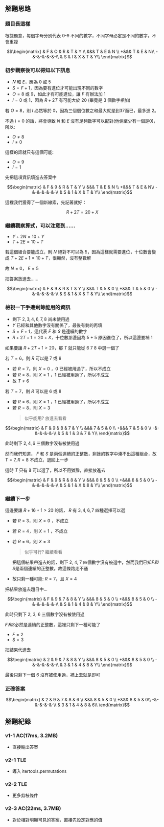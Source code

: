 ## 解題思路
### 題目長這樣

根據題意，每個字母分別代表 0-9 不同的數字，不同字母必定是不同的數字，不會重複

$$\begin{matrix}
& F & O & R & T & Y \\
&&&       T & E & N \\
+&&&      T & E & N\\
-&-&-&-&-&-\\
& S & I & X & T & Y\\
\end{matrix}$$

### 初步觀察後可以得知以下訊息
- $N$ 和 $E$，應為 0 或 5
- $S = F + 1$，因為要有進位才可能出現不同的數字
- $O = 8$ 或 $9$，如此才有可能進位，讓 $F$ 有辦法加 1
- $I = 0$ 或 $1$，因為 $R+2T$ 有可能大於 $20$ (畢竟是 3 個數字相加)

若 $O = 8$，則 $I$ 必然等於 0，因為三個個位數之和最大就是到37而已，最多進 2。

不過 $I = 0$ 的話，將會導致 $N$ 和 $E$ 沒有足夠數字可以配對(他倆至少有一個是0)，所以:
- $O\ne 8$
- $I\ne 0$

這樣的話就只有這個可能:
- $O = 9$
- $I = 1$

先把這項資訊填進去答案中

$$\begin{matrix}
& F & 9 & R & T & Y \\
&&&       T & E & N \\
+&&&      T & E & N\\
-&-&-&-&-&-\\
& S & 1 & X & T & Y\\
\end{matrix}$$

這裡我們獲得了一個新線索，先記著就好：

$$R+2T = 20 + X$$

### 繼續觀察算式，可以注意到......
- $Y + 2N = 10 + Y$
- $T + 2E = 10 + T$

若這個組合要能成立，則 $N$ 絕對不可以為 5，因為這樣就需要進位，十位數會變成 $T + 2E + 1= 10 + T$，很顯然，沒有整數解

故 $N = 0$， $E = 5$

把答案放進去......

$$\begin{matrix}
& F & 9 & R & T & Y \\
&&&       T & 5 & 0 \\
+&&&      T & 5 & 0 \\
-&-&-&-&-&-\\
& S & 1 & X & T & Y\\
\end{matrix}$$

### 檢視一下手邊剩餘能用的資訊
- 剩下 $2, 3, 4, 6, 7, 8$ 尚未使用過
- $Y$ 已經和其他數字沒有關係了，最後有剩的再填
- $S = F + 1$，這代表 $F$ 和 $S$ 是連續的數字
- $R + 2T + 1 = 20 + X$，十位數那邊因為 5 + 5 原因進位了，所以這邊要補 1

如果要讓 $R + 2T + 1 > 20$，那 $T$ 就只能從 6 7 8 中選一個了

若 $T = 6$，則 $R$ 可以是 7 或 8
- 若 $R=7$，則 $X=0$ ，0 已經被用過了，所以不成立
- 若 $R=8$，則 $X=1$ ，1 已經被用過了，所以不成立
- 故 $T \ne 6$

若 $T = 7$，則 $R$ 可以是 6 或 8
- 若 $R=6$，則 $X=1$ ，1 已經被用過了，所以不成立
- 若 $R=8$，則 $X=3$
    > 似乎能用? 放進去看看

$$\begin{matrix}
& F & 9 & 8 & 7 & Y \\
&&&       7 & 5 & 0 \\
+&&&      7 & 5 & 0 \\
-&-&-&-&-&-\\
& S & 1 & 3 & 7 & Y\\
\end{matrix}$$

此時剩下 $2, 4, 6$ 三個數字沒有被使用過

然而我們知道， $F$ 和 $S$ 是兩個連續的正整數，剩餘的數字中湊不出這種組合，故 $T = 7, R=8$ 不成立，退回上一步

這時 $T$ 只有 8 可以選了，所以不用猶豫，直接放進去

$$\begin{matrix}
& F & 9 & R & 8 & Y \\
&&&       8 & 5 & 0 \\
+&&&      8 & 5 & 0 \\
-&-&-&-&-&-\\
& S & 1 & X & 8 & Y\\
\end{matrix}$$

### 繼續下一步

這邊要讓 $R + 16 + 1 > 20$ 的話， $R$ 有 $3, 4, 6, 7$ 四種選擇可以選
- 若 $R=3$，則 $X=0$ ，不成立
- 若 $R=4$，則 $X=1$ ，不成立
- 若 $R=6$，則 $X=3$
    > 似乎可行? 繼續看看
    
    把這個結果帶進去的話，剩下 2, 4, 7 四個數字沒有被選中，然而我們已知$F和S$是兩個連續的正整數，故這條路走不通
- 故只剩一種可能: $R = 7$，且 $X = 4$

把結果放進去題目中...

$$\begin{matrix}
& F & 9 & 7 & 8 & Y \\
&&&       8 & 5 & 0 \\
+&&&      8 & 5 & 0 \\
-&-&-&-&-&-\\
& S & 1 & 4 & 8 & Y\\
\end{matrix}$$

此時只剩下 2, 3, 6 三個數字沒有被使用過

$F和S$必然是連續的正整數，這裡只剩下一種可能了
- $F=2$
- $S=3$

把結果代進去

$$\begin{matrix}
& 2 & 9 & 7 & 8 & Y \\
&&&       8 & 5 & 0 \\
+&&&      8 & 5 & 0 \\
-&-&-&-&-&-\\
& 3 & 1 & 4 & 8 & Y\\
\end{matrix}$$

最後只剩下一個 6 沒有被使用過，補上去就是即可

### 正確答案

$$\begin{matrix}
& 2 & 9 & 7 & 8 & 6 \\
&&&       8 & 5 & 0 \\
+&&&      8 & 5 & 0\\
-&-&-&-&-&-\\
& 3 & 1 & 4 & 8 & 6\\
\end{matrix}$$

## 解題紀錄
### v1-1 AC(17ms, 3.2MB)
- 直接輸出答案

### v2-1 TLE
- 導入 itertools.permutations

### v2-2 TLE
- 更多剪枝條件

### v2-3 AC(22ms, 3.7MB)
- 對於相對明顯可見的答案，直接先設定對應的值
